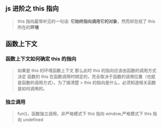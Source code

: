 <!--
 * @Author: your name
 * @Date: 2020-05-21 17:10:32
 * @LastEditTime: 2020-05-21 17:29:38
 * @LastEditors: Please set LastEditors
 * @Description: In User Settings Edit
 * @FilePath: /axzo-oms/Users/fgl/functional/03.md
-->

## js 进阶之 this 指向

> this 指向最常听见的一句话: **它始终指向调用它的对象**，然而却忽视了 this 所在的**环境**

## 函数上下文

### 函数上下文如何确定 this 的指向

> 如果是 this 的环境函数上下文 那么此时 this 的指向应该由函数的调用方式决定
> 函数的 this 在函数调用时绑定的，完全取决于函数的调用位置（也就是函数的调用方式）。为了搞清楚 > this 的指向是什么，必须知道相关函数是如何调用的。

### 独立调用

> fun()，函数独立调用，非严格模式下 this 指向 window,严格模式下 this 指向 undefined
